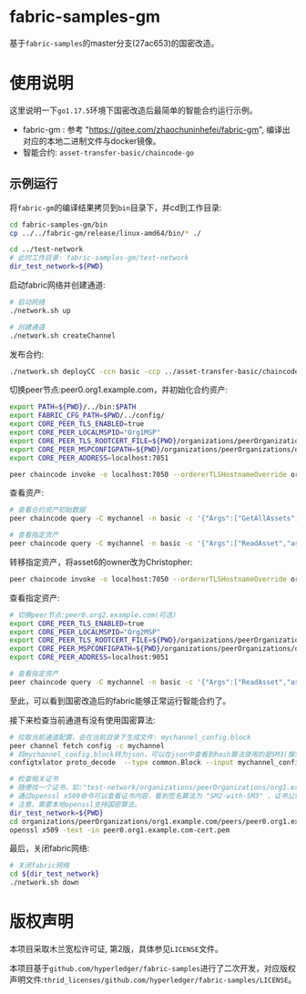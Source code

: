 fabric-samples-gm
============================

基于`fabric-samples`的master分支(27ac653)的国密改造。

# 使用说明
这里说明一下`go1.17.5`环境下国密改造后最简单的智能合约运行示例。

- fabric-gm : 参考 "https://gitee.com/zhaochuninhefei/fabric-gm", 编译出对应的本地二进制文件与docker镜像。
- 智能合约: `asset-transfer-basic/chaincode-go`

## 示例运行
将`fabric-gm`的编译结果拷贝到`bin`目录下，并cd到工作目录:
```sh
cd fabric-samples-gm/bin
cp ../../fabric-gm/release/linux-amd64/bin/* ./

cd ../test-network
# 此时工作目录: fabric-samples-gm/test-network
dir_test_network=${PWD}
```

启动fabric网络并创建通道:
```sh
# 启动网络
./network.sh up

# 创建通道
./network.sh createChannel
```

发布合约:
```sh
./network.sh deployCC -ccn basic -ccp ../asset-transfer-basic/chaincode-go -ccl go
```

切换peer节点:peer0.org1.example.com，并初始化合约资产:
```sh
export PATH=${PWD}/../bin:$PATH
export FABRIC_CFG_PATH=$PWD/../config/
export CORE_PEER_TLS_ENABLED=true
export CORE_PEER_LOCALMSPID="Org1MSP"
export CORE_PEER_TLS_ROOTCERT_FILE=${PWD}/organizations/peerOrganizations/org1.example.com/peers/peer0.org1.example.com/tls/ca.crt
export CORE_PEER_MSPCONFIGPATH=${PWD}/organizations/peerOrganizations/org1.example.com/users/Admin@org1.example.com/msp
export CORE_PEER_ADDRESS=localhost:7051

peer chaincode invoke -o localhost:7050 --ordererTLSHostnameOverride orderer.example.com --tls --cafile ${PWD}/organizations/ordererOrganizations/example.com/orderers/orderer.example.com/msp/tlscacerts/tlsca.example.com-cert.pem -C mychannel -n basic --peerAddresses localhost:7051 --tlsRootCertFiles ${PWD}/organizations/peerOrganizations/org1.example.com/peers/peer0.org1.example.com/tls/ca.crt --peerAddresses localhost:9051 --tlsRootCertFiles ${PWD}/organizations/peerOrganizations/org2.example.com/peers/peer0.org2.example.com/tls/ca.crt -c '{"function":"InitLedger","Args":[]}'

```

查看资产:
```sh
# 查看合约资产初始数据
peer chaincode query -C mychannel -n basic -c '{"Args":["GetAllAssets"]}'

# 查看指定资产
peer chaincode query -C mychannel -n basic -c '{"Args":["ReadAsset","asset6"]}'
```

转移指定资产，将asset6的owner改为Christopher:
```sh
peer chaincode invoke -o localhost:7050 --ordererTLSHostnameOverride orderer.example.com --tls --cafile ${PWD}/organizations/ordererOrganizations/example.com/orderers/orderer.example.com/msp/tlscacerts/tlsca.example.com-cert.pem -C mychannel -n basic --peerAddresses localhost:7051 --tlsRootCertFiles ${PWD}/organizations/peerOrganizations/org1.example.com/peers/peer0.org1.example.com/tls/ca.crt --peerAddresses localhost:9051 --tlsRootCertFiles ${PWD}/organizations/peerOrganizations/org2.example.com/peers/peer0.org2.example.com/tls/ca.crt -c '{"function":"TransferAsset","Args":["asset6","Christopher"]}'
```

查看指定资产:
```sh
# 切换peer节点:peer0.org2.example.com(可选)
export CORE_PEER_TLS_ENABLED=true
export CORE_PEER_LOCALMSPID="Org2MSP"
export CORE_PEER_TLS_ROOTCERT_FILE=${PWD}/organizations/peerOrganizations/org2.example.com/peers/peer0.org2.example.com/tls/ca.crt
export CORE_PEER_MSPCONFIGPATH=${PWD}/organizations/peerOrganizations/org2.example.com/users/Admin@org2.example.com/msp
export CORE_PEER_ADDRESS=localhost:9051

# 查看指定资产
peer chaincode query -C mychannel -n basic -c '{"Args":["ReadAsset","asset6"]}'
```

至此，可以看到国密改造后的fabric能够正常运行智能合约了。

接下来检查当前通道有没有使用国密算法:
```sh
# 拉取当前通道配置，会在当前目录下生成文件: mychannel_config.block
peer channel fetch config -c mychannel
# 将mychannel_config.block转为json，可以在json中查看到hash算法使用的是SM3(搜索关键字"hash_function")
configtxlator proto_decode  --type common.Block --input mychannel_config.block > mychannel_config.json

# 检查相关证书
# 随便找一个证书，如:"test-network/organizations/peerOrganizations/org1.example.com/peers/peer0.org1.example.com/msp/signcerts/peer0.org1.example.com-cert.pem"
# 通过openssl x509命令可以查看证书内容，看到签名算法为 "SM2-with-SM3" ，证书公钥算法为 "sm2"
# 注意，需要本地openssl支持国密算法。
dir_test_network=${PWD}
cd organizations/peerOrganizations/org1.example.com/peers/peer0.org1.example.com/msp/signcerts/
openssl x509 -text -in peer0.org1.example.com-cert.pem

```

最后，关闭fabric网络:
```sh
# 关闭fabric网络
cd ${dir_test_network}
./network.sh down
```


# 版权声明
本项目采取木兰宽松许可证, 第2版，具体参见`LICENSE`文件。

本项目基于`github.com/hyperledger/fabric-samples`进行了二次开发，对应版权声明文件:`thrid_licenses/github.com/hyperledger/fabric-samples/LICENSE`。
